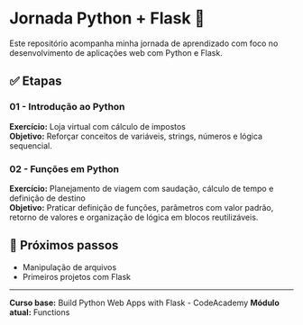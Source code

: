 # Jornada Python + Flask 🚀

Este repositório acompanha minha jornada de aprendizado com foco no desenvolvimento de aplicações web com Python e Flask.

## ✅ Etapas

### 01 - Introdução ao Python
**Exercício:** Loja virtual com cálculo de impostos  
**Objetivo:** Reforçar conceitos de variáveis, strings, números e lógica sequencial.

### 02 - Funções em Python
**Exercício:** Planejamento de viagem com saudação, cálculo de tempo e definição de destino  
**Objetivo:** Praticar definição de funções, parâmetros com valor padrão, retorno de valores e organização de lógica em blocos reutilizáveis.

## 🚧 Próximos passos
- Manipulação de arquivos
- Primeiros projetos com Flask

---

**Curso base:** Build Python Web Apps with Flask - CodeAcademy 
**Módulo atual:** Functions